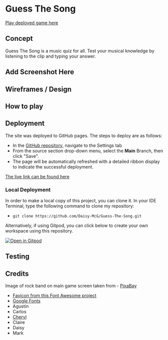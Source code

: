 #  Guess The Song

[Play deployed game here](https://daisy-mcg.github.io/Guess-The-Song/)

## Concept

Guess The Song is a music quiz for all. Test your musical knowledge by listening to the clip and typing your answer.

## Add Screenshot Here

## Wireframes / Design

## How to play

## Deployment

The site was deployed to GitHub pages. The steps to deploy are as follows: 
  - In the [GitHub repository](https://github.com/Daisy-McG/Guess-The-Song), navigate to the Settings tab 
  - From the source section drop-down menu, select the **Main** Branch, then click "Save".
  - The page will be automatically refreshed with a detailed ribbon display to indicate the successful deployment.

[The live link can be found here](https://daisy-mcg.github.io/Guess-The-Song/)

### Local Deployment

In order to make a local copy of this project, you can clone it. In your IDE Terminal, type the following command to clone my repository:

- `git clone https://github.com/Daisy-McG/Guess-The-Song.git`

Alternatively, if using Gitpod, you can click below to create your own workspace using this repository.

[![Open in Gitpod](https://gitpod.io/button/open-in-gitpod.svg)](https://gitpod.io/#https://github.com/Daisy-McG/Guess-The-Song)

## Testing

## Credits

Image of rock band on main game screen taken from - [PixaBay](https://pixabay.com/photos/guitar-guitarist-music-756326/)

* [Favicon from this Font Awesome project](https://gauger.io/fonticon/)
* [Google Fonts](https://fonts.google.com/)
* Agustin
* Carlos
* [Cheryl](https://www.linkedin.com/in/ccp84/)
* Claire
* Daisy
* Mark
